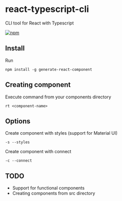 # react-typescript-cli

CLI tool for React with Typescript

[![npm](https://img.shields.io/npm/dm/localeval.svg)](https://www.npmjs.com/package/react-typescript-cli)

## Install

Run

```npm install -g generate-react-component```

## Creating component

Execute command from your components directory

```rt <component-name>```

## Options

Create component with styles (support for Material UI)

```-s --styles```

Create component with connect

```-c --connect```

## TODO

- Support for functional components
- Creating components from src directory
